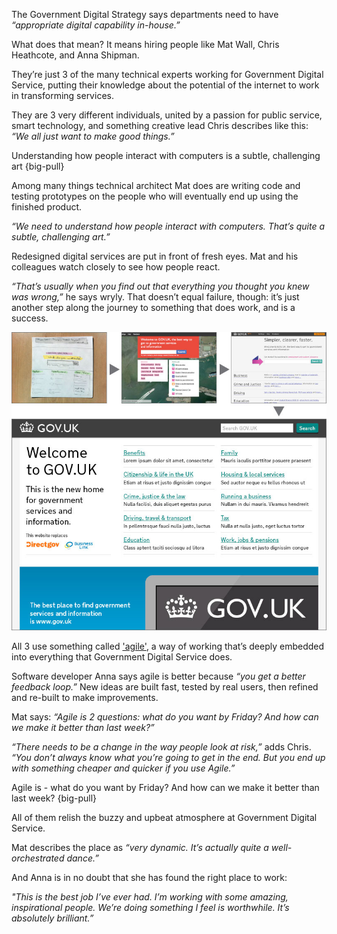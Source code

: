 The Government Digital Strategy says departments need to have *“appropriate digital capability in-house.”* 

What does that mean? It means hiring people like Mat Wall, Chris Heathcote, and Anna Shipman.

They’re just 3 of the many technical experts working for Government Digital Service, putting their knowledge about the potential of the internet to work in transforming services.

They are 3 very different individuals, united by a passion for public service, smart technology, and something creative lead Chris describes like this: *“We all just want to make good things.”*

Understanding how people interact with computers is a subtle, challenging art
{big-pull}

Among many things technical architect Mat does are writing code and testing prototypes on the people who will eventually end up using the finished product.

*“We need to understand how people interact with computers. That’s quite a subtle, challenging art.”*

Redesigned digital services are put in front of fresh eyes. Mat and his colleagues watch closely to see how people react.

*“That’s usually when you find out that everything you thought you knew was wrong,”* he says wryly. That doesn’t equal failure, though: it’s just another step along the journey to something that does work, and is a success.

![Image showing the evolution of the GOV.UK homepage over several iterations](/assets/images/strategy/case-studies/digital-capabilities/Mat-Chris-Anna--Homepage.jpg)

All 3 use something called ['agile'](http://digital.cabinetoffice.gov.uk/2011/05/13/agile-does-work-in-government/), a way of working that’s deeply embedded into everything that Government Digital Service does.

Software developer Anna says agile is better because *“you get a better feedback loop.”* New ideas are built fast, tested by real users, then refined and re-built to make improvements.

Mat says: *“Agile is 2 questions: what do you want by Friday? And how can we make it better than last week?”*

*“There needs to be a change in the way people look at risk,”* adds Chris. *“You don’t always know what you’re going to get in the end. But you end up with something cheaper and quicker if you use Agile.”*

Agile is - what do you want by Friday? And how can we make it better than last week?
{big-pull}

All of them relish the buzzy and upbeat atmosphere at Government Digital Service.

Mat describes the place as *“very dynamic. It’s actually quite a well-orchestrated dance.”*

And Anna is in no doubt that she has found the right place to work:

*"This is the best job I’ve ever had. I’m working with some amazing, inspirational people. We’re doing something I feel is worthwhile. It’s absolutely brilliant.”*
